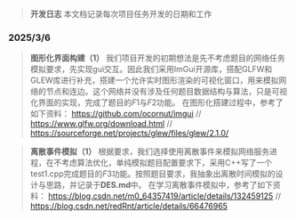 >**开发日志**
>本文档记录每次项目任务开发的日期和工作

### 2025/3/6
>**图形化界面构建（1）**
>我们项目开发的初期想法是先不考虑题目的网络任务模拟要求，先实现gui交互。因此我们采用ImGui开源库，搭配GLFW和GLEW库进行补充，搭建一个允许实时图形渲染的可视化窗口，用来模拟网络的节点和连边。这个网络并没有涉及任何题目数据结构与算法，只是可视化界面的实现，完成了题目的$F1$与$F2$功能。
>在图形化搭建过程中，参考了如下资料：
><https://github.com/ocornut/imgui>
>//
><https://www.glfw.org/download.html>
>//
><https://sourceforge.net/projects/glew/files/glew/2.1.0/>

>**离散事件模拟（1）**
>根据要求，我们选择使用离散事件来模拟网络服务进程，在不考虑算法优化，单纯模拟题目配置要求下，采用C++写了一个test1.cpp完成题目的$F3$功能。按照题目要求，我抽象出离散时间模拟的设计与思路，并记录于**DES.md**中。
>在学习离散事件模拟中，参考了如下资料：
><https://blog.csdn.net/m0_64357419/article/details/132459125>
>//
><https://blog.csdn.net/redRnt/article/details/66476965>